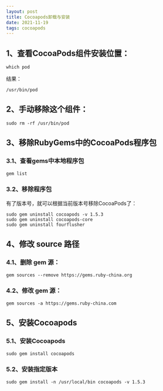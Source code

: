 ```yaml
---
layout: post
title: Cocoapods卸载与安装
date: 2021-11-19
tags: cocoapods
---
```


## 1、查看CocoaPods组件安装位置：
```
which pod
```
结果：
```
/usr/bin/pod
```
## 2、手动移除这个组件：
```
sudo rm -rf /usr/bin/pod
```
## 3、移除RubyGems中的CocoaPods程序包
### 3.1、查看gems中本地程序包
```
gem list
```
### 3.2、移除程序包
有了版本号，就可以根据当前版本号移除CocoaPods了：
```
sudo gem uninstall cocoapods -v 1.5.3
sudo gem uninstall cocoapods-core
sudo gem uninstall fourflusher
```
## 4、修改 source 路径
### 4.1、删除 gem 源：
```
gem sources --remove https://gems.ruby-china.org
```
### 4.2、修改 gem 源：
```
gem sources -a https://gems.ruby-china.com
```
## 5、安装Cocoapods
### 5.1、安装Cocoapods
```
sudo gem install cocoapods
```
### 5.2、安装指定版本
```
sudo gem install -n /usr/local/bin cocoapods -v 1.5.3
```

